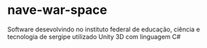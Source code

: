 # nave-war-space
Software desevolvindo no instituto federal de educação, ciência e tecnologia de sergipe utilizado Unity 3D com linguagem C#
